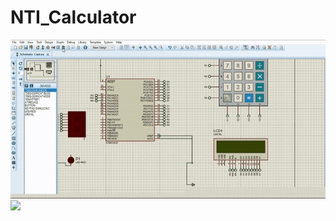 # NTI_Calculator
![](https://github.com/GasserNasser/NTI_Calculator/blob/main/Calculator%20Simulation.gif)
![](https://github.com/GasserNasser/NTI_Calculator/blob/main/Calculator%20Interfacing.gif)
